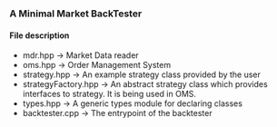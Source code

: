 ### A Minimal Market BackTester 
#### File description
- mdr.hpp -> Market Data reader 
- oms.hpp -> Order Management System
- strategy.hpp -> An example strategy class provided by the user
- strategyFactory.hpp -> An abstract strategy class which provides interfaces to strategy. It is being used in OMS.
- types.hpp -> A generic types module for declaring classes 
- backtester.cpp -> The entrypoint of the backtester